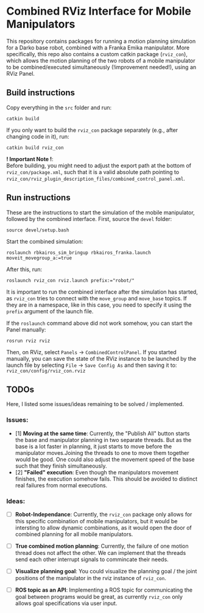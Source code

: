 # Combined RViz Interface for Mobile Manipulators
This repository contains packages for running a motion planning simulation for a Darko base robot, combined with a Franka Emika manipulator.
More specifically, this repo also contains a custom catkin package (`rviz_con`), which allows the motion planning of the two robots of a mobile manipulator 
to be combined/executed simultaneously (!improvement needed!), using an RViz Panel.

## Build instructions
Copy everything in the `src` folder and run:
```
catkin build
```
If you only want to build the `rviz_con` package separately (e.g., after changing code in it), run:
```
catkin build rviz_con
```
**! Important Note !**:  
Before building, you might need to adjust the export path at the bottom of `rviz_con/package.xml`, such that it is a valid absolute path pointing to `rviz_con/rviz_plugin_description_files/combined_control_panel.xml`.

## Run instructions
These are the instructions to start the simulation of the mobile manipulator, followed by the combined interface.
First, source the `devel` folder:
```
source devel/setup.bash
```
Start the combined simulation:
```
roslaunch rbkairos_sim_bringup rbkairos_franka.launch moveit_movegroup_a:=true
```
After this, run:
```
roslaunch rviz_con rviz.launch prefix:="robot/"
```
It is important to run the combined interface after the simulation has started, as `rviz_con` tries to connect with the `move_group` and `move_base` topics.
If they are in a namespace, like in this case, you need to specify it using the `prefix` argument of the launch file.

If the `roslaunch` command above did not work somehow, you can start the Panel manually:
```
rosrun rviz rviz
```
Then, on RViz, select `Panels` -> `CombinedControlPanel`.
If you started manually, you can save the state of the RViz instance to be launched by the launch file by selecting `File` -> `Save Config As` and then saving it to: `rviz_con/config/rviz_con.rviz`

## TODOs
Here, I listed some issues/ideas remaining to be solved / implemented.

### Issues:
- [1] **Moving at the same time**: Currently, the "Publish All" button starts the base and manipulator planning in two separate threads. But as the base is a lot faster in planning, it just starts to move before the manipulator moves.Joining the threads to one to move them together would be good. One could also adjust the movement speed of the base such that they finish simultaneously.
- [2] **"Failed" execution**: Even though the manipulators movement finishes, the execution somehow fails. This should be avoided to distinct real failures from normal executions.

### Ideas:
- [ ] **Robot-Independance**: Currently, the `rviz_con` package only allows for this specific combination of mobile manipulators, but it would be intersting to allow dynamic combinations, as it would open the door of combined planning for all mobile manipulators.
- [ ] **True combined motion planning**: Currently, the failure of one motion thread does not affect the other. We can implement that the threads send each other interrupt signals to commincate their needs.
- [ ] **Visualize planning goal**: You could visualize the planning goal / the joint positions of the manipulator in the rviz instance of `rviz_con`.
- [ ] **ROS topic as an API**: Implementing a ROS topic for communicating the goal between programs would be great, as currently `rviz_con` only allows goal specifications via user input.

